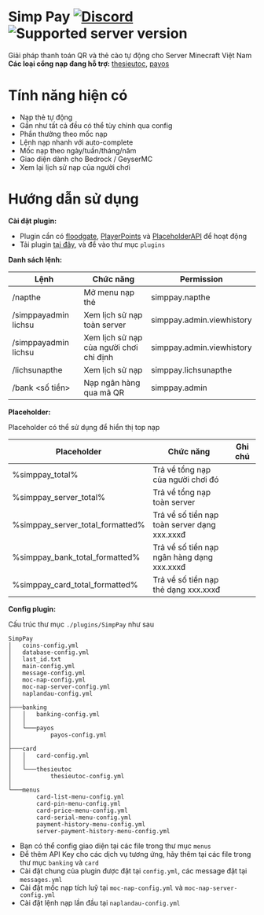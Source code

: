 Simp Pay [![Discord](https://img.shields.io/discord/1353293624238145626.svg?label=&logo=discord&logoColor=ffffff&color=7389D8&labelColor=6A7EC2)](https://discord.gg/cQ67TzhsQF) ![Supported server version](https://img.shields.io/badge/minecraft-1.13%20--_1.21.4-green)
===========

Giải pháp thanh toán QR và thẻ cào tự động cho Server Minecraft Việt Nam
**Các loại cổng nạp đang hỗ trợ:** [thesieutoc](https://thesieutoc.net/), [payos](https://payos.vn/)

Tính năng hiện có
===========

- Nạp thẻ tự động
- Gần như tất cả đều có thể tùy chỉnh qua config
- Phần thưởng theo mốc nạp
- Lệnh nạp nhanh với auto-complete
- Mốc nạp theo ngày/tuần/tháng/năm
- Giao diện dành cho Bedrock / GeyserMC
- Xem lại lịch sử nạp của người chơi

Hướng dẫn sử dụng
===========

**Cài đặt plugin:**

- Plugin cần có [floodgate](https://geysermc.org/download?project=floodgate), [PlayerPoints](https://www.spigotmc.org/resources/playerpoints.80745/) và [PlaceholderAPI](https://www.spigotmc.org/resources/placeholderapi.6245/) để hoạt động
- Tải plugin [tại đây](https://discord.gg/cQ67TzhsQF), và để vào thư mục `plugins`

**Danh sách lệnh:**

| Lệnh                        | Chức năng                               | Permission                 |
|-----------------------------|-----------------------------------------|----------------------------|
| /napthe                     | Mở menu nạp thẻ                         | simppay.napthe             |
| /simppayadmin lichsu        | Xem lịch sử nạp toàn server             | simppay.admin.viewhistory  |
| /simppayadmin lichsu <name> | Xem lịch sử nạp của người chơi chỉ định | simppay.admin.viewhistory  |
| /lichsunapthe               | Xem lịch sử nạp                         | simppay.lichsunapthe       |
| /bank <số tiền>             | Nạp ngân hàng qua mã QR                 | simppay.admin              |

**Placeholder:**

Placeholder có thể sử dụng để hiển thị top nạp

| Placeholder                      | Chức năng                                      | Ghi chú |
|----------------------------------|------------------------------------------------|---------|
| %simppay_total%                  | Trả về tổng nạp của người chơi đó              |         |
| %simppay_server_total%           | Trả về tổng nạp toàn server                    |         |
| %simppay_server_total_formatted% | Trả về số tiền nạp toàn server dạng xxx.xxxđ   |         |
| %simppay_bank_total_formatted%   | Trả về số tiền nạp ngân hàng dạng xxx.xxxđ     |         |
| %simppay_card_total_formatted%   | Trả về số tiền nạp thẻ dạng xxx.xxxđ           |         |

**Config plugin:**

Cấu trúc thư mục `./plugins/SimpPay` như sau
```
SimpPay
│   coins-config.yml 
│   database-config.yml
│   last_id.txt
│   main-config.yml
│   message-config.yml
│   moc-nap-config.yml
│   moc-nap-server-config.yml
│   naplandau-config.yml
│
├───banking
│   │   banking-config.yml
│   │
│   └───payos
│           payos-config.yml
│
├───card
│   │   card-config.yml
│   │
│   └───thesieutoc
│           thesieutoc-config.yml
│
└───menus
        card-list-menu-config.yml
        card-pin-menu-config.yml
        card-price-menu-config.yml
        card-serial-menu-config.yml
        payment-history-menu-config.yml
        server-payment-history-menu-config.yml
```

- Bạn có thể config giao diện tại các file trong thư mục `menus`
- Để thêm API Key cho các dịch vụ tương ứng, hãy thêm tại các file trong thư mục `banking` và `card`
- Cài đặt chung của plugin được đặt tại `config.yml`, các message đặt tại `messages.yml`
- Cài đặt mốc nạp tích luỹ tại `moc-nap-config.yml` và `moc-nap-server-config.yml`
- Cài đặt lệnh nạp lần đầu tại `naplandau-config.yml`
